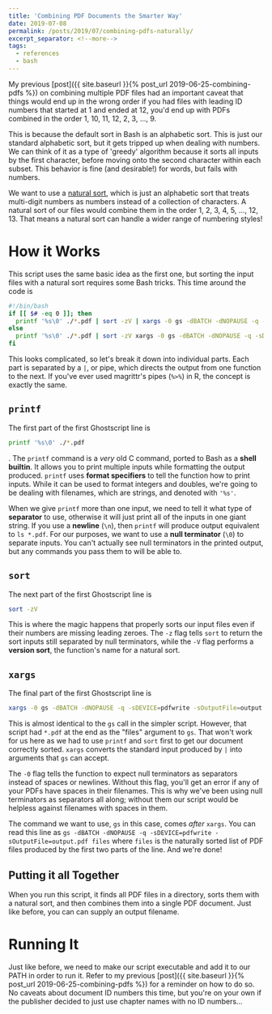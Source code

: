 ```yaml
---
title: 'Combining PDF Documents the Smarter Way'
date: 2019-07-08
permalink: /posts/2019/07/combining-pdfs-naturally/
excerpt_separator: <!--more-->
tags:
  - references
  - bash
---
```


My previous [post]({{ site.baseurl }}{% post_url 2019-06-25-combining-pdfs %}) on combining multiple PDF files had an important caveat that things would end up in the wrong order if you had files with leading ID numbers that started at 1 and ended at 12, you'd end up with PDFs combined in the order 1, 10, 11, 12, 2, 3, ..., 9.
<!--more-->
This is because the default sort in Bash is an alphabetic sort. This is just our standard alphabetic sort, but it gets tripped up when dealing with numbers. We can think of it as a type of 'greedy' algorithm because it sorts all inputs by the first character, before moving onto the second character within each subset. This behavior is fine (and desirable!) for words, but fails with numbers.

We want to use a [natural sort](https://en.wikipedia.org/wiki/Natural_sort_order), which is just an alphabetic sort that treats multi-digit numbers as numbers instead of a collection of characters. A natural sort of our files would combine them in the order 1, 2, 3, 4, 5, ..., 12, 13. That means a natural sort can handle a wider range of numbering styles!

# How it Works

This script uses the same basic idea as the first one, but sorting the input files with a natural sort requires some Bash tricks. This time around the code is

```bash
#!/bin/bash
if [[ $# -eq 0 ]]; then
  printf '%s\0' ./*.pdf | sort -zV | xargs -0 gs -dBATCH -dNOPAUSE -q -sDEVICE=pdfwrite -sOutputFile=output.pdf
else
  printf '%s\0' ./*.pdf | sort -zV xargs -0 gs -dBATCH -dNOPAUSE -q -sDEVICE=pdfwrite -sOutputFile=$1
fi
```

This looks complicated, so let's break it down into individual parts. Each part is separated by a `|`, or pipe, which directs the output from one function to the next. If you've ever used magrittr's pipes (`%>%`) in R, the concept is exactly the same.

## `printf`

The first part of the first Ghostscript line is

```bash
printf '%s\0' ./*.pdf
```

. The `printf` command is a *very* old C command, ported to Bash as a **shell builtin**. It allows you to print multiple inputs while formatting the output produced. `printf` uses **format specifiers** to tell the function how to print inputs. While it can be used to format integers and doubles, we're going to be dealing with filenames, which are strings, and denoted with `'%s'`.

When we give `printf` more than one input, we need to tell it what type of **separator** to use, otherwise it will just print all of the inputs in one giant string. If you use a **newline** (`\n`), then `printf` will produce output equivalent to `ls *.pdf`. For our purposes, we want to use a **null terminator** (`\0`) to separate inputs. You can't actually see null terminators in the printed output, but any commands you pass them to will be able to.

## `sort`

The next part of the first Ghostscript line is

```bash
sort -zV
```

This is where the magic happens that properly sorts our input files even if their numbers are missing leading zeroes. The `-z` flag tells `sort` to return the sort inputs still separated by null terminators, while the `-V` flag performs a **version sort**, the function's name for a natural sort.

## `xargs`

The final part of the first Ghostscript line is

```bash
xargs -0 gs -dBATCH -dNOPAUSE -q -sDEVICE=pdfwrite -sOutputFile=output.pdf
```

This is almost identical to the `gs` call in the simpler script. However, that script had `*.pdf` at the end as the "files" argument to `gs`. That won't work for us here as we had to use `printf` and `sort` first to get our document correctly sorted. `xargs` converts the standard input produced by `|` into arguments that `gs` can accept.

The `-0` flag tells the function to expect null terminators as separators instead of spaces or newlines. Without this flag, you'll get an error if any of your PDFs have spaces in their filenames. This is why we've been using null terminators as separators all along; without them our script would be helpless against filenames with spaces in them.

The command we want to use, `gs` in this case, comes *after* `xargs`. You can read this line as `gs -dBATCH -dNOPAUSE -q -sDEVICE=pdfwrite -sOutputFile=output.pdf files` where `files` is the naturally sorted list of PDF files produced by the first two parts of the line. And we're done!

## Putting it all Together

When you run this script, it finds all PDF files in a directory, sorts them with a natural sort, and then combines them into a single PDF document. Just like before, you can can supply an output filename.

# Running It

Just like before, we need to make our script executable and add it to our PATH in order to run it. Refer to my previous [post]({{ site.baseurl }}{% post_url 2019-06-25-combining-pdfs %}) for a reminder on how to do so. No caveats about document ID numbers this time, but you're on your own if the publisher decided to just use chapter names with no ID numbers...